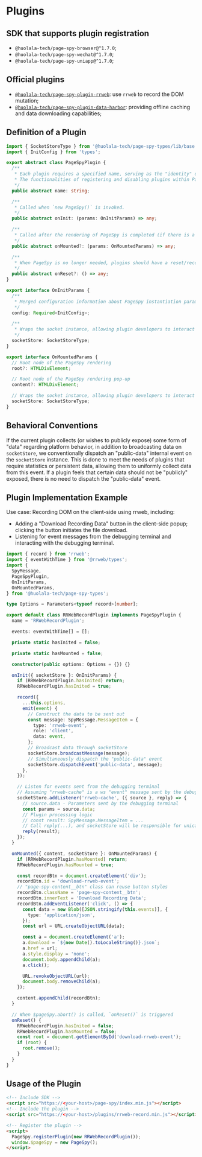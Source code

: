# Plugins

## SDK that supports plugin registration

- `@huolala-tech/page-spy-browser@^1.7.0`;
- `@huolala-tech/page-spy-wechat@^1.7.0`;
- `@huolala-tech/page-spy-uniapp@^1.7.0`;

## Official plugins

- [`@huolala-tech/page-spy-plugin-rrweb`](../packages/page-spy-plugin-rrweb): use `rrweb` to record the DOM mutation;
- [`@huolala-tech/page-spy-plugin-data-harbor`](../packages/page-spy-plugin-data-harbor): providing offline caching and data downloading capabilities;

## Definition of a Plugin

```ts
import { SocketStoreType } from '@huolala-tech/page-spy-types/lib/base';
import { InitConfig } from 'types';

export abstract class PageSpyPlugin {
  /**
   * Each plugin requires a specified name, serving as the "identity" of the current plugin.
   * The functionalities of registering and disabling plugins within PageSpy rely on the name property.
   */
  public abstract name: string;

  /**
   * Called when `new PageSpy()` is invoked.
   */
  public abstract onInit: (params: OnInitParams) => any;

  /**
   * Called after the rendering of PageSpy is completed (if there is a rendering process).
   */
  public abstract onMounted?: (params: OnMountedParams) => any;

  /**
   * When PageSpy is no longer needed, plugins should have a reset/recovery functionality.
   */
  public abstract onReset?: () => any;
}

export interface OnInitParams {
  /**
   * Merged configuration information about PageSpy instantiation parameters provided by the user.
   */
  config: Required<InitConfig>;

  /**
   * Wraps the socket instance, allowing plugin developers to interact with the debugging terminal/API through this property.
   */
  socketStore: SocketStoreType;
}

export interface OnMountedParams {
  // Root node of the PageSpy rendering
  root?: HTMLDivElement;

  // Root node of the PageSpy rendering pop-up
  content?: HTMLDivElement;

  // Wraps the socket instance, allowing plugin developers to interact with the debugging terminal/API through this property.
  socketStore: SocketStoreType;
}
```

## Behavioral Conventions

If the current plugin collects (or wishes to publicly expose) some form of "data" regarding platform behavior, in addition to broadcasting data on `socketStore`, we conventionally dispatch an "public-data" internal event on the `socketStore` instance. This is done to meet the needs of plugins that require statistics or persistent data, allowing them to uniformly collect data from this event. If a plugin feels that certain data should not be "publicly" exposed, there is no need to dispatch the "public-data" event.

## Plugin Implementation Example

Use case: Recording DOM on the client-side using rrweb, including:

- Adding a "Download Recording Data" button in the client-side popup; clicking the button initiates the file download.
- Listening for event messages from the debugging terminal and interacting with the debugging terminal.

```ts
import { record } from 'rrweb';
import { eventWithTime } from '@rrweb/types';
import {
  SpyMessage,
  PageSpyPlugin,
  OnInitParams,
  OnMountedParams,
} from '@huolala-tech/page-spy-types';

type Options = Parameters<typeof record>[number];

export default class RRWebRecordPlugin implements PageSpyPlugin {
  name = 'RRWebRecordPlugin';

  events: eventWithTime[] = [];

  private static hasInited = false;

  private static hasMounted = false;

  constructor(public options: Options = {}) {}

  onInit({ socketStore }: OnInitParams) {
    if (RRWebRecordPlugin.hasInited) return;
    RRWebRecordPlugin.hasInited = true;

    record({
      ...this.options,
      emit(event) {
        // Construct the data to be sent out
        const message: SpyMessage.MessageItem = {
          type: 'rrweb-event',
          role: 'client',
          data: event,
        };
        // Broadcast data through socketStore
        socketStore.broadcastMessage(message);
        // Simultaneously dispatch the "public-data" event
        socketStore.dispatchEvent('public-data', message);
      },
    });

    // Listen for events sent from the debugging terminal
    // Assuming "rrweb-cache" is a ws "event" message sent by the debugging terminal
    socketStore.addListener('rrweb-cache', ({ source }, reply) => {
      // source.data - Parameters sent by the debugging terminal
      const params = source.data;
      // Plugin processing logic
      // const result: SpyMessage.MessageItem = ...
      // Call reply(...), and socketStore will be responsible for unicasting the data to the specified debugging terminal
      reply(result);
    });
  }

  onMounted({ content, socketStore }: OnMountedParams) {
    if (RRWebRecordPlugin.hasMounted) return;
    RRWebRecordPlugin.hasMounted = true;

    const recordBtn = document.createElement('div');
    recordBtn.id = 'download-rrweb-event';
    // "page-spy-content__btn" class can reuse button styles
    recordBtn.className = 'page-spy-content__btn';
    recordBtn.innerText = 'Download Recording Data';
    recordBtn.addEventListener('click', () => {
      const data = new Blob([JSON.stringify(this.events)], {
        type: 'application/json',
      });
      const url = URL.createObjectURL(data);

      const a = document.createElement('a');
      a.download = `${new Date().toLocaleString()}.json`;
      a.href = url;
      a.style.display = 'none';
      document.body.appendChild(a);
      a.click();

      URL.revokeObjectURL(url);
      document.body.removeChild(a);
    });

    content.appendChild(recordBtn);
  }

  // When $pageSpy.abort() is called, `onReset()` is triggered
  onReset() {
    RRWebRecordPlugin.hasInited = false;
    RRWebRecordPlugin.hasMounted = false;
    const root = document.getElementById('download-rrweb-event');
    if (root) {
      root.remove();
    }
  }
}
```

## Usage of the Plugin

```html
<!-- Include SDK -->
<script src="https://<your-host>/page-spy/index.min.js"></script>
<!-- Include the plugin -->
<script src="https://<your-host>/plugins/rrweb-record.min.js"></script>

<!-- Register the plugin -->
<script>
  PageSpy.registerPlugin(new RRWebRecordPlugin());
  window.$pageSpy = new PageSpy();
</script>
```
